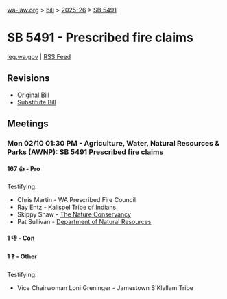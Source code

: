 [wa-law.org](/) > [bill](/bill/) > [2025-26](/bill/2025-26/) > [SB 5491](/bill/2025-26/sb/5491/)

# SB 5491 - Prescribed fire claims
[leg.wa.gov](https://app.leg.wa.gov/billsummary?BillNumber=5491&Year=2025&Initiative=false) | [RSS Feed](./rss.xml)

## Revisions
* [Original Bill](1/)
* [Substitute Bill](S/)

## Meetings
### Mon 02/10 01:30 PM - Agriculture, Water, Natural Resources & Parks (AWNP): SB 5491 Prescribed fire claims
#### 167 👍 - Pro
Testifying:
* Chris Martin - WA Prescribed Fire Council
* Ray Entz - Kalispel Tribe of Indians
* Skippy Shaw - [The Nature Conservancy](/org/the_nature_conservancy/)
* Pat Sullivan - [Department of Natural Resources](/org/department_of_natural_resources/)

#### 1 👎 - Con

#### 1 ❓ - Other
Testifying:
* Vice Chairwoman Loni Greninger - Jamestown S'Klallam Tribe
